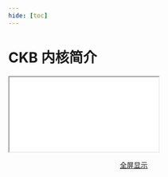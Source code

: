 ```yaml
---
hide: [toc]
---
```

# CKB 内核简介

<div class="slides-embed">
  <iframe src="slides/?showNotes=false"></iframe>
</div>
<p align="center"><a href="slides/">全屏显示</a></p>
